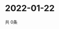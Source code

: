 # 2022-01-22
  共 0条

  <!-- BEGIN -->
  <!-- 最后更新时间Sat Jan 22 2022 18:06:14 GMT+0000 (Coordinated Universal Time) -->
  
  <!-- END -->
  
  